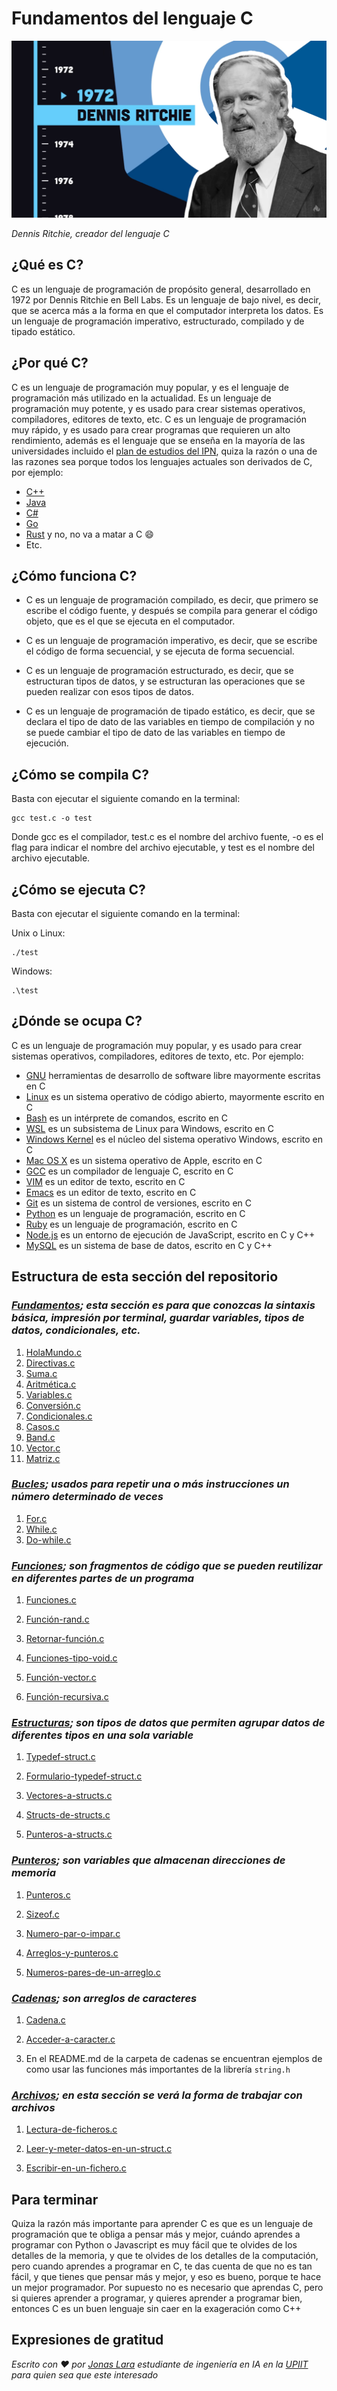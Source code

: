 # Fundamentos del lenguaje C

![](/00.-Sources/Images/C.png)

_Dennis Ritchie, creador del lenguaje C_

## ¿Qué es C?

C es un lenguaje de programación de propósito general, desarrollado en 1972 por Dennis Ritchie en Bell Labs. Es un lenguaje de bajo nivel, es decir, que se acerca más a la forma en que el computador interpreta los datos. Es un lenguaje de programación imperativo, estructurado, compilado y de tipado estático.

## ¿Por qué C?

C es un lenguaje de programación muy popular, y es el lenguaje de programación más utilizado en la actualidad. Es un lenguaje de programación muy potente, y es usado para crear sistemas operativos, compiladores, editores de texto, etc. C es un lenguaje de programación muy rápido, y es usado para crear programas que requieren un alto rendimiento, además es el lenguaje que se enseña en la mayoría de las universidades incluido el [plan de estudios del IPN](https://www.escom.ipn.mx/docs/oferta/uaLCD2020/fundamentosProgramacion_LCD2020.pdf), quiza la razón o una de las razones sea porque todos los lenguajes actuales son derivados de C, por ejemplo:

-  [C++](https://es.wikipedia.org/wiki/C%2B%2B) 
-  [Java](https://es.wikipedia.org/wiki/Java_(lenguaje_de_programaci%C3%B3n)) 
-  [C#](https://es.wikipedia.org/wiki/C_Sharp) 
-  [Go](https://es.wikipedia.org/wiki/Go_(lenguaje_de_programaci%C3%B3n)) 
-  [Rust](https://es.wikipedia.org/wiki/Rust_(lenguaje_de_programaci%C3%B3n)) y no, no va a matar a C :smile:
- Etc.

## ¿Cómo funciona C?

- C es un lenguaje de programación compilado, es decir, que primero se escribe el código fuente, y después se compila para generar el código objeto, que es el que se ejecuta en el computador. 

- C es un lenguaje de programación imperativo, es decir, que se escribe el código de forma secuencial, y se ejecuta de forma secuencial. 

- C es un lenguaje de programación estructurado, es decir, que se estructuran tipos de datos, y se estructuran las operaciones que se pueden realizar con esos tipos de datos. 

- C es un lenguaje de programación de tipado estático, es decir, que se declara el tipo de dato de las variables en tiempo de compilación y no se puede cambiar el tipo de dato de las variables en tiempo de ejecución.

## ¿Cómo se compila C?

Basta con ejecutar el siguiente comando en la terminal:

```
gcc test.c -o test
```

Donde gcc es el compilador, test.c es el nombre del archivo fuente, -o es el flag para indicar el nombre del archivo ejecutable, y test es el nombre del archivo ejecutable.

## ¿Cómo se ejecuta C?

Basta con ejecutar el siguiente comando en la terminal:

Unix o Linux:

```
./test
```

Windows:

```
.\test
```

## ¿Dónde se ocupa C?

C es un lenguaje de programación muy popular, y es usado para crear sistemas operativos, compiladores, editores de texto, etc. Por ejemplo:

- [GNU](https://www.gnu.org/) herramientas de desarrollo de software libre mayormente escritas en C
- [Linux](https://www.kernel.org/) es un sistema operativo de código abierto, mayormente escrito en C
- [Bash](https://www.gnu.org/software/bash/) es un intérprete de comandos, escrito en C
- [WSL](https://docs.microsoft.com/en-us/windows/wsl/about) es un subsistema de Linux para Windows, escrito en C
- [Windows Kernel](https://docs.microsoft.com/en-us/windows-hardware/drivers/kernel/) es el núcleo del sistema operativo Windows, escrito en C
- [Mac OS X](https://www.apple.com/macos/) es un sistema operativo de Apple, escrito en C
- [GCC](https://gcc.gnu.org/) es un compilador de lenguaje C, escrito en C
- [VIM](https://www.vim.org/) es un editor de texto, escrito en C
- [Emacs](https://www.gnu.org/software/emacs/) es un editor de texto, escrito en C
- [Git](https://git-scm.com/) es un sistema de control de versiones, escrito en C
- [Python](https://www.python.org/) es un lenguaje de programación, escrito en C
- [Ruby](https://www.ruby-lang.org/) es un lenguaje de programación, escrito en C
- [Node.js](https://nodejs.org/) es un entorno de ejecución de JavaScript, escrito en C y C++
- [MySQL](https://www.mysql.com/) es un sistema de base de datos, escrito en C y C++

## Estructura de esta sección del repositorio

### _[Fundamentos](https://github.com/Jonas-Lara/IPN-CS/tree/master/01.-B%C3%A1sicos-del-lenguaje-C/01.-Fundamentos); esta sección es para que conozcas la sintaxis básica, impresión por terminal, guardar variables, tipos de datos, condicionales, etc._

1. [HolaMundo.c](https://github.com/Jonas-Lara/IPN-CS/blob/master/01.-B%C3%A1sicos-del-lenguaje-C/01.-Fundamentos/01-Hola-Mundo.c)
2. [Directivas.c](https://github.com/Jonas-Lara/IPN-CS/blob/master/01.-B%C3%A1sicos-del-lenguaje-C/01.-Fundamentos/02-Directivas.c)
3. [Suma.c](https://github.com/Jonas-Lara/IPN-CS/blob/master/01.-B%C3%A1sicos-del-lenguaje-C/01.-Fundamentos/03-Suma.c)
4. [Aritmética.c](https://github.com/Jonas-Lara/IPN-CS/blob/master/01.-B%C3%A1sicos-del-lenguaje-C/01.-Fundamentos/04-Aritm%C3%A9tica.c)
5. [Variables.c](https://github.com/Jonas-Lara/IPN-CS/blob/master/01.-B%C3%A1sicos-del-lenguaje-C/01.-Fundamentos/05-Variables.c)
6. [Conversión.c](https://github.com/Jonas-Lara/IPN-CS/blob/master/01.-B%C3%A1sicos-del-lenguaje-C/01.-Fundamentos/06-Conversi%C3%B3n.c)
7. [Condicionales.c](https://github.com/Jonas-Lara/IPN-CS/blob/master/01.-B%C3%A1sicos-del-lenguaje-C/01.-Fundamentos/07-Condicionales.c)
8. [Casos.c](https://github.com/Jonas-Lara/IPN-CS/blob/master/01.-B%C3%A1sicos-del-lenguaje-C/01.-Fundamentos/08-Casos.c)
9. [Band.c](https://github.com/Jonas-Lara/IPN-CS/blob/master/01.-B%C3%A1sicos-del-lenguaje-C/01.-Fundamentos/09-Band.c)
10. [Vector.c](https://github.com/Jonas-Lara/IPN-CS/blob/master/01.-B%C3%A1sicos-del-lenguaje-C/01.-Fundamentos/10-Vector.c)
11. [Matriz.c](https://github.com/Jonas-Lara/IPN-CS/blob/master/01.-B%C3%A1sicos-del-lenguaje-C/01.-Fundamentos/11-Matriz.c)

### _[Bucles](https://github.com/Jonas-Lara/IPN-CS/tree/master/01.-B%C3%A1sicos-del-lenguaje-C/02.-Bucles); usados para repetir una o más instrucciones un número determinado de veces_

1. [For.c](https://github.com/Jonas-Lara/IPN-CS/blob/master/01.-B%C3%A1sicos-del-lenguaje-C/02.-Bucles/01-For.c)
2. [While.c](https://github.com/Jonas-Lara/IPN-CS/blob/master/01.-B%C3%A1sicos-del-lenguaje-C/02.-Bucles/02-While.c)
3. [Do-while.c](https://github.com/Jonas-Lara/IPN-CS/blob/master/01.-B%C3%A1sicos-del-lenguaje-C/02.-Bucles/03-Do-while.c)

### _[Funciones](https://github.com/Jonas-Lara/IPN-CS/tree/master/01.-B%C3%A1sicos-del-lenguaje-C/03.-Funciones); son fragmentos de código que se pueden reutilizar en diferentes partes de un programa_

1. [Funciones.c](https://github.com/Jonas-Lara/IPN-CS/blob/master/01.-B%C3%A1sicos-del-lenguaje-C/03.-Funciones/01-Funciones.c)

2. [Función-rand.c](https://github.com/Jonas-Lara/IPN-CS/blob/master/01.-B%C3%A1sicos-del-lenguaje-C/03.-Funciones/02-Funci%C3%B3n-rand.c)

3. [Retornar-función.c](https://github.com/Jonas-Lara/IPN-CS/blob/master/01.-B%C3%A1sicos-del-lenguaje-C/03.-Funciones/03-Retornar-funci%C3%B3n.c)

4. [Funciones-tipo-void.c](https://github.com/Jonas-Lara/IPN-CS/blob/master/01.-B%C3%A1sicos-del-lenguaje-C/03.-Funciones/04-Funciones-de-tipo-void.c)

5. [Función-vector.c](https://github.com/Jonas-Lara/IPN-CS/blob/master/01.-B%C3%A1sicos-del-lenguaje-C/03.-Funciones/05-Funci%C3%B3n-vector.c)

6. [Función-recursiva.c](https://github.com/Jonas-Lara/IPN-CS/blob/master/01.-B%C3%A1sicos-del-lenguaje-C/03.-Funciones/06-Funci%C3%B3n-recursiva.c)

### _[Estructuras](https://github.com/Jonas-Lara/IPN-CS/tree/master/01.-B%C3%A1sicos-del-lenguaje-C/04.-Estructuras); son tipos de datos que permiten agrupar datos de diferentes tipos en una sola variable_

1. [Typedef-struct.c](https://github.com/Jonas-Lara/IPN-CS/blob/master/01.-B%C3%A1sicos-del-lenguaje-C/04.-Estructuras/01-Typedef-struct.c)

2. [Formulario-typedef-struct.c](https://github.com/Jonas-Lara/IPN-CS/blob/master/01.-B%C3%A1sicos-del-lenguaje-C/04.-Estructuras/02-Formulario-typedef-struct.c)

3. [Vectores-a-structs.c](https://github.com/Jonas-Lara/IPN-CS/blob/master/01.-B%C3%A1sicos-del-lenguaje-C/04.-Estructuras/03-Vectores-a-structs.c)

4. [Structs-de-structs.c](https://github.com/Jonas-Lara/IPN-CS/blob/master/01.-B%C3%A1sicos-del-lenguaje-C/04.-Estructuras/04-Struct-de-structs.c)

5. [Punteros-a-structs.c](https://github.com/Jonas-Lara/IPN-CS/blob/master/01.-B%C3%A1sicos-del-lenguaje-C/04.-Estructuras/05-Punteros-a-structs.c)

### _[Punteros](https://github.com/Jonas-Lara/IPN-CS/tree/master/01.-B%C3%A1sicos-del-lenguaje-C/05.-Punteros); son variables que almacenan direcciones de memoria_

1. [Punteros.c](https://github.com/Jonas-Lara/IPN-CS/blob/master/01.-B%C3%A1sicos-del-lenguaje-C/05.-Punteros/01-Punteros.c)

2. [Sizeof.c](https://github.com/Jonas-Lara/IPN-CS/blob/master/01.-B%C3%A1sicos-del-lenguaje-C/05.-Punteros/02-Sizeof.c)

3. [Numero-par-o-impar.c](https://github.com/Jonas-Lara/IPN-CS/blob/master/01.-B%C3%A1sicos-del-lenguaje-C/05.-Punteros/03-Numero-par-o-impar.c)

4. [Arreglos-y-punteros.c](https://github.com/Jonas-Lara/IPN-CS/blob/master/01.-B%C3%A1sicos-del-lenguaje-C/05.-Punteros/04-Arreglos-y-punteros.c)

5. [Numeros-pares-de-un-arreglo.c](https://github.com/Jonas-Lara/IPN-CS/blob/master/01.-B%C3%A1sicos-del-lenguaje-C/05.-Punteros/05-Numeros-pares-de-un-arreglo.c)


### _[Cadenas](https://github.com/Jonas-Lara/IPN-CS/tree/master/01.-B%C3%A1sicos-del-lenguaje-C/06.-Cadenas); son arreglos de caracteres_

1. [Cadena.c](https://github.com/Jonas-Lara/IPN-CS/blob/master/01.-B%C3%A1sicos-del-lenguaje-C/06.-Cadenas/01-Cadena.c)

2. [Acceder-a-caracter.c](https://github.com/Jonas-Lara/IPN-CS/blob/master/01.-B%C3%A1sicos-del-lenguaje-C/06.-Cadenas/02-Acceder-a-caracter.c)

3. En el README.md de la carpeta de cadenas se encuentran ejemplos de como usar las funciones más importantes de la librería `string.h`

### _[Archivos](); en esta sección se verá la forma de trabajar con archivos_

1. [Lectura-de-ficheros.c]()

2. [Leer-y-meter-datos-en-un-struct.c]()

3. [Escribir-en-un-fichero.c]()

## Para terminar

Quiza la razón más importante para aprender C es que es un lenguaje de programación que te obliga a pensar más y mejor, cuándo aprendes a programar con Python o Javascript es muy fácil que te olvides de los detalles de la memoria, y que te olvides de los detalles de la computación, pero cuando aprendes a programar en C, te das cuenta de que no es tan fácil, y que tienes que pensar más y mejor, y eso es bueno, porque te hace un mejor programador. Por supuesto no es necesario que aprendas C, pero si quieres aprender a programar, y quieres aprender a programar bien, entonces C es un buen lenguaje sin caer en la exageración como C++

## Expresiones de gratitud

_Escrito con ❤️ por [Jonas Lara](https://medium.com/@jonas_lara) estudiante de ingeniería en IA en la [UPIIT](https://www.upiit.ipn.mx/) para quien sea que este interesado_
